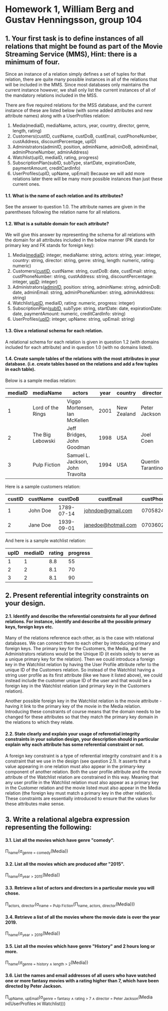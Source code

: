 # Homework 1, William Berg and Gustav Henningsson, group 104

## 1. Your first task is to define instances of all relations that might be found as part of the Movie Streaming Service (MMS), Hint: there is a minimum of four.
Since an instance of a relation simply defines a set of tuples for that relation, there are quite many possible instances in all of the relations that will be included in the MMS. Since most databases only maintains the current instance however, we shall only list the current instances of all of the mandatory relations included in the MSS.

There are five required relations for the MSS database, and the current instance of these are listed below (with some added attributes and new attribute names) along with a UserProfiles relation:
1. Media(mediaID, mediaName, actors, year, country, director, genre, length, rating)
2. Customers(custID, custName, custDoB, custEmail, custPhoneNumber, custAddress, discountPercentage, upID)
3. Administrators(adminID, position, adminName, adminDoB, adminEmail, adminPhoneNumber, adminAddress)
4. Watchlist(upID, mediaID, rating, progress)
5. SubscriptionPlan(subID, subType, startDate, expirationDate, paymentAmount, creditCardInfo)
6. UserProfiles(upID, upName, upEmail)
Because we will add more relations later there will be many more possible instances than just these current ones.

#### 1.1. What is the name of each relation and its attributes?
See the answer to question 1.0. The attribute names are given in the parentheses following the relation name for all relations.

#### 1.2. What is a suitable domain for each attribute?
We will give this answer by representing the schema for all relations with the domain for all attributes included in the below manner (PK stands for primary key and FK stands for foreign key):
1. Media(<ins>mediaID</ins>: integer, mediaName: string, actors: string, year: integer, country: string, director: string, genre: string, length: numeric, rating: numeric)
2. Customers(<ins>custID</ins>, custName: string, custDoB: date, custEmail: string, custPhoneNumber: string, custAddress: string, discountPercentage: integer, <ins>upID</ins>: integer)
3. Administrators(<ins>adminID</ins>, position: string, adminName: string, adminDoB: date, adminEmail: string, adminPhoneNumber: string, adminAddress: string)
4. Watchlist(<ins>upID</ins>, mediaID</ins>, rating: numeric, progress: integer)
5. SubscriptionPlan(<ins>subID</ins>, subType: string, startDate: date, expirationDate: date, paymentAmount: numeric, creditCardInfo: string)
6. UserProfiles(<ins>upID</ins>: integer, upName: string, upEmail: string)

#### 1.3. Give a relational schema for each relation.
A relational schema for each relation is given in question 1.2 (with domains included for each attribute) and in question 1.0 (with no domains listed).

#### 1.4. Create sample tables of the relations with the most attributes in your database. (i.e. create tables based on the relations and add a few tuples in each table).

Below is a sample medias relation:

| mediaID | mediaName              | actors                                   | year | country | director          | genre   | length | rating |
|-----------|-------------------|------------------------------------------|------|---------|-------------------|---------|--------|--------|
| 1         | Lord of the Rings | Viggo Mortensen, Ian McKellen            | 2001 | New Zealand     | Peter Jackson     | Fantasy | 2.58   | 8.8    |
| 2         | The Big Lebowski  | Jeff Bridges, John Goodman               | 1998 | USA     | Joel Coen         | Comedy  | 1.57   | 8.1    |
| 3         | Pulp Fiction      | Samuel L. Jackson, John Travolta         | 1994 | USA     | Quentin Tarantino | Drama   | 2.34   | 8.9    |

Here is a sample customers relation:

| custID | custName     | custDoB| custEmail               | custPhoneNumber | custAddress            | discountPercentage | upID |
|-----------|----------|---------------|---------------------|--------------|--------------------|---------------------|----------|
| 1         | John Doe | 1789-07-14    | johndoe@gmail.com   | 0705824681   | Kungsgatan 10      | 0                   |    1      |
| 2         | Jane Doe | 1939-09-01    | janedoe@hotmail.com | 0703602469   | Drottningsgatan 20 | 20                  |    2      |

And here is a sample watchlist relation:

| upID | mediaID             | rating | progress |
|--------------|-------------------|--------|----------|
| 1            | 1 | 8.8    | 55       |
| 2            | 2  | 8.1    | 70       |
| 3            | 2  | 8.1    | 90       |

## 2. Present referential integrity constraints on your design.
#### 2.1. Identify and describe the referential constraints for all your defined relations. For instance, identify and describe all the possible primary keys, foreign keys etc.
Many of the relations reference each other, as is the case with relational databases. We can connect them to each other by introducing primary and foreign keys. The primary key for the Customers, the Media, and the Administrators relations would be the Unique ID (it exists solely to serve as a unique primary key for the relation). Then we could introduce a foreign key in the Watchlist relation by having the User Profile attribute refer to the unique ID of the Customers relation. So instead of the Watchlist having a string user profile as its first attribute (like we have it listed above), we could instead include the customer unique ID of the user and that would be a foreign key in the Watchlist relation (and primary key in the Customers relation).

Another possible foreign key in the Watchlist relation is the movie attribute - having it link to the primary key of the movie in the Media relation. Introducing these constraints of course means that the domain needs to be changed for these attributes so that they match the primary key domain in the relations to which they relate.

#### 2.2. State clearly and explain your usage of referential integrity constraints in your solution design, your description  should in particular explain why each attribute has some referential constraint or not.
A foreign key constraint is a type of referential integrity constraint and it is a constraint that we use in the design (see question 2.1). It asserts that a value appearing in one relation must also appear in the primary-key component of another relation. Both the user profile attribute and the movie attribute of the Watchlist relation are constrained in this way. Meaning that any user profile in the Watchlist relation must also appear as a primary key in the Customer relation and the movie listed must also appear in the Media relation (the foreign key must match a primary key in the other relation). These constraints are essentially introduced to ensure that the values for these attributes make sense.

## 3. Write a relational algebra expression representing the following:
#### 3.1. List all the movies which have genre "comedy".
Π<sub>name</sub>(σ<sub>genre = comedy</sub>(Media))

#### 3.2. List all the movies which are produced after "2015".
Π<sub>name</sub>(σ<sub>year > 2015</sub>(Media))

#### 3.3. Retrieve a list of actors and directors in a particular movie you will chose.
Π<sub>actors, director</sub>(σ<sub>name = Pulp Fiction</sub>(Π<sub>name, actors, director</sub>(Media)))

#### 3.4. Retrieve a list of all the movies where the movie date is over the year 2019.
Π<sub>name</sub>(σ<sub>year > 2019</sub>(Media))

#### 3.5. List all the movies which have genre "History" and 2 hours long or more.
Π<sub>name</sub>(σ<sub>genre = history ∧ length > 2</sub>(Media))

#### 3.6. List the names and email addresses of all users who have watched one or more fantasy movies with a rating higher than 7, which have been directed by Peter Jackson.
Π<sub>upName, upEmail</sub>(σ<sub>genre = fantasy ∧ rating > 7 ∧ director = Peter Jackson</sub>(Media ⨝(UserProfiles ⨝ Watchlist)))

